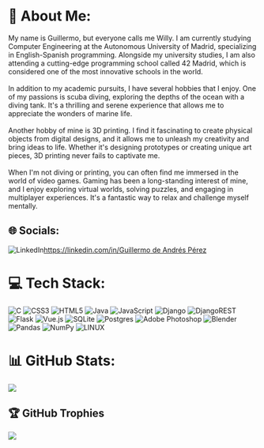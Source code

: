 # 💫 About Me:
My name is Guillermo, but everyone calls me Willy. I am currently studying Computer Engineering at the Autonomous University of Madrid, specializing in English-Spanish programming. Alongside my university studies, I am also attending a cutting-edge programming school called 42 Madrid, which is considered one of the most innovative schools in the world.<br><br>In addition to my academic pursuits, I have several hobbies that I enjoy. One of my passions is scuba diving, exploring the depths of the ocean with a diving tank. It's a thrilling and serene experience that allows me to appreciate the wonders of marine life.<br><br>Another hobby of mine is 3D printing. I find it fascinating to create physical objects from digital designs, and it allows me to unleash my creativity and bring ideas to life. Whether it's designing prototypes or creating unique art pieces, 3D printing never fails to captivate me.<br><br>When I'm not diving or printing, you can often find me immersed in the world of video games. Gaming has been a long-standing interest of mine, and I enjoy exploring virtual worlds, solving puzzles, and engaging in multiplayer experiences. It's a fantastic way to relax and challenge myself mentally.


## 🌐 Socials:
![LinkedIn](https://img.shields.io/badge/LinkedIn-%230077B5.svg?logo=linkedin&logoColor=white)[https://linkedin.com/in/Guillermo de Andrés Pérez](https://www.linkedin.com/in/guillermo-de-andrés-pérez-137339226/) 

# 💻 Tech Stack:
![C](https://img.shields.io/badge/c-%2300599C.svg?style=flat&logo=c&logoColor=white) ![CSS3](https://img.shields.io/badge/css3-%231572B6.svg?style=flat&logo=css3&logoColor=white) ![HTML5](https://img.shields.io/badge/html5-%23E34F26.svg?style=flat&logo=html5&logoColor=white) ![Java](https://img.shields.io/badge/java-%23ED8B00.svg?style=flat&logo=java&logoColor=white) ![JavaScript](https://img.shields.io/badge/javascript-%23323330.svg?style=flat&logo=javascript&logoColor=%23F7DF1E) ![Django](https://img.shields.io/badge/django-%23092E20.svg?style=flat&logo=django&logoColor=white) ![DjangoREST](https://img.shields.io/badge/DJANGO-REST-ff1709?style=flat&logo=django&logoColor=white&color=ff1709&labelColor=gray) ![Flask](https://img.shields.io/badge/flask-%23000.svg?style=flat&logo=flask&logoColor=white) ![Vue.js](https://img.shields.io/badge/vuejs-%2335495e.svg?style=flat&logo=vuedotjs&logoColor=%234FC08D) ![SQLite](https://img.shields.io/badge/sqlite-%2307405e.svg?style=flat&logo=sqlite&logoColor=white) ![Postgres](https://img.shields.io/badge/postgres-%23316192.svg?style=flat&logo=postgresql&logoColor=white) ![Adobe Photoshop](https://img.shields.io/badge/adobephotoshop-%2331A8FF.svg?style=flat&logo=adobephotoshop&logoColor=white) ![Blender](https://img.shields.io/badge/blender-%23F5792A.svg?style=flat&logo=blender&logoColor=white) ![Pandas](https://img.shields.io/badge/pandas-%23150458.svg?style=flat&logo=pandas&logoColor=white) ![NumPy](https://img.shields.io/badge/numpy-%23013243.svg?style=flat&logo=numpy&logoColor=white) ![LINUX](https://img.shields.io/badge/Linux-FCC624?style=flat&logo=linux&logoColor=black)
# 📊 GitHub Stats:
![](https://github-readme-stats.vercel.app/api/top-langs/?username=Willygap1572&theme=nightowl&hide_border=false&include_all_commits=true&count_private=false&layout=compact)

## 🏆 GitHub Trophies
![](https://github-profile-trophy.vercel.app/?username=Willygap1572&theme=radical&no-frame=true&no-bg=false&margin-w=4)

  
<!-- Proudly created with GPRM ( https://gprm.itsvg.in ) -->

